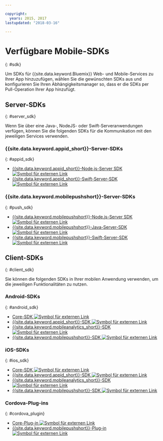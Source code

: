 ```yaml
---

copyright:
  years: 2015, 2017
lastupdated: "2018-03-16"

---
```

# Verfügbare Mobile-SDKs
{: #sdk}

Um SDKs für {{site.data.keyword.Bluemix}} Web- und Mobile-Services zu Ihrer App hinzuzufügen, wählen Sie die gewünschten SDKs aus und konfigurieren Sie Ihren Abhängigkeitsmanager so, dass er die SDKs per Pull-Operation Ihrer App hinzufügt. 


## Server-SDKs
{: #server_sdk}

Wenn Sie über eine Java-, NodeJS- oder Swift-Serveranwendungen verfügen, können Sie die folgenden SDKs für die Kommunikation mit den jeweiligen Services verwenden. 


### {{site.data.keyword.appid_short}}-Server-SDKs
{: #appid_sdk}

- [{{site.data.keyword.appid_short}}-Node.js-Server SDK ![Symbol für externen Link](../../icons/launch-glyph.svg "Symbol für externen Link")](https://github.com/ibm-cloud-security/appid-serversdk-nodejs)
- [{{site.data.keyword.appid_short}}-Swift-Server-SDK ![Symbol für externen Link](../../icons/launch-glyph.svg "Symbol für externen Link")](https://github.com/ibm-cloud-security/appid-serversdk-swift)

### {{site.data.keyword.mobilepushshort}}-Server-SDKs
{: #push_sdk}

- [{{site.data.keyword.mobilepushshort}}-Node.js-Server SDK ![Symbol für externen Link](../../icons/launch-glyph.svg "Symbol für externen Link")](https://github.com/ibm-bluemix-mobile-services/bms-pushnotifications-serversdk-nodejs)
- [{{site.data.keyword.mobilepushshort}}-Java-Server-SDK ![Symbol für externen Link](../../icons/launch-glyph.svg "Symbol für externen Link")](https://github.com/ibm-bluemix-mobile-services/bms-pushnotifications-serversdk-java)
- [{{site.data.keyword.mobilepushshort}}-Swift-Server-SDK ![Symbol für externen Link](../../icons/launch-glyph.svg "Symbol für externen Link")](https://github.com/ibm-bluemix-mobile-services/bms-pushnotifications-serversdk-swift)


## Client-SDKs
{: #client_sdk}

Sie können die folgenden SDKs in Ihrer mobilen Anwendung verwenden, um die jeweiligen Funktionalitäten zu nutzen. 


### Android-SDKs
{: #android_sdk}

- [Core-SDK ![Symbol für externen Link](../../icons/launch-glyph.svg "Symbol für externen Link")](https://github.com/ibm-bluemix-mobile-services/bms-clientsdk-android-core)
- [{{site.data.keyword.appid_short}}-SDK ![Symbol für externen Link](../../icons/launch-glyph.svg "Symbol für externen Link")](https://github.com/ibm-cloud-security/appid-clientsdk-android)
- [{{site.data.keyword.mobileanalytics_short}}-SDK ![Symbol für externen Link](../../icons/launch-glyph.svg "Symbol für externen Link")](https://github.com/ibm-bluemix-mobile-services/bms-clientsdk-android-analytics)
- [{{site.data.keyword.mobilepushshort}}-SDK ![Symbol für externen Link](../../icons/launch-glyph.svg "Symbol für externen Link")](https://github.com/ibm-bluemix-mobile-services/bms-clientsdk-android-push)


### iOS-SDKs
{: #ios_sdk}

- [Core-SDK ![Symbol für externen Link](../../icons/launch-glyph.svg "Symbol für externen Link")](https://github.com/ibm-bluemix-mobile-services/bms-clientsdk-swift-core)
- [{{site.data.keyword.appid_short}}-SDK ![Symbol für externen Link](../../icons/launch-glyph.svg "Symbol für externen Link")](https://github.com/ibm-cloud-security/appid-clientsdk-swift)
- [{{site.data.keyword.mobileanalytics_short}}-SDK ![Symbol für externen Link](../../icons/launch-glyph.svg "Symbol für externen Link")](https://github.com/ibm-bluemix-mobile-services/bms-clientsdk-swift-analytics)
- [{{site.data.keyword.mobilepushshort}}-SDK ![Symbol für externen Link](../../icons/launch-glyph.svg "Symbol für externen Link")](https://github.com/ibm-bluemix-mobile-services/bms-clientsdk-swift-push)


### Cordova-Plug-ins
{: #cordova_plugin}

- [Core-Plug-in ![Symbol für externen Link](../../icons/launch-glyph.svg "Symbol für externen Link")](https://github.com/ibm-bluemix-mobile-services/bms-clientsdk-cordova-plugin-core)
- [{{site.data.keyword.mobilepushshort}}-Plug-in ![Symbol für externen Link](../../icons/launch-glyph.svg "Symbol für externen Link")](https://github.com/ibm-bluemix-mobile-services/bms-clientsdk-cordova-plugin-push)


